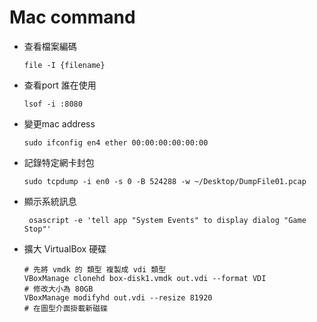 # Mac command


- 	查看檔案編碼

	```
	file -I {filename} 
	```
-  查看port 誰在使用

	```
	lsof -i :8080
	```
-   變更mac address

	```
	sudo ifconfig en4 ether 00:00:00:00:00:00
	```
	
-  記錄特定網卡封包

	```
	sudo tcpdump -i en0 -s 0 -B 524288 -w ~/Desktop/DumpFile01.pcap
	```
	
- 顯示系統訊息

 	```
 	 osascript -e 'tell app "System Events" to display dialog "Game Stop"'
	```
	
- 擴大 VirtualBox 硬碟

	```
	# 先將 vmdk 的 類型 複製成 vdi 類型
	VBoxManage clonehd box-disk1.vmdk out.vdi --format VDI
	# 修改大小為 80GB
	VBoxManage modifyhd out.vdi --resize 81920
	# 在圖型介面掛載新磁碟
 ```